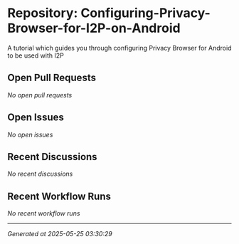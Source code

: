 # Repository: Configuring-Privacy-Browser-for-I2P-on-Android

A tutorial which guides you through configuring Privacy Browser for Android to be used with I2P

## Open Pull Requests


*No open pull requests*


## Open Issues


*No open issues*


## Recent Discussions


*No recent discussions*


## Recent Workflow Runs


*No recent workflow runs*


---
*Generated at 2025-05-25 03:30:29*

